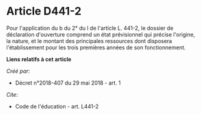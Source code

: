 # Article D441-2

Pour l'application du b du 2° du I de l'article L. 441-2, le dossier de déclaration d'ouverture comprend un état prévisionnel
qui précise l'origine, la nature, et le montant des principales ressources dont disposera l'établissement pour les trois
premières années de son fonctionnement.

**Liens relatifs à cet article**

_Créé par_:

  - Décret n°2018-407 du 29 mai 2018 - art. 1

_Cite_:

  - Code de l'éducation - art. L441-2
